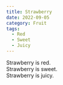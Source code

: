 ```yaml
---
title: Strawberry
date: 2022-09-05
category: Fruit
tags:
  - Red
  - Sweet
  - Juicy
---
```


Strawberry is red.  
Strawberry is sweet.  
Strawberry is juicy.
